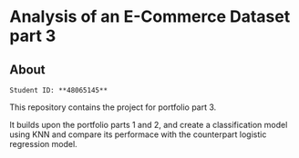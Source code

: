 # Analysis of an E-Commerce Dataset part 3

## About

`Student ID: **48065145**` 

This repository contains the project for portfolio part 3. 

It builds upon the portfolio parts 1 and 2, and create a classification model using KNN and compare its performace with the counterpart logistic regression model.